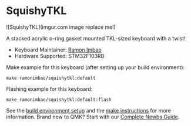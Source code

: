 # SquishyTKL

![SquishyTKL](imgur.com image replace me!)

A stacked acrylic o-ring gasket mounted TKL-sized keyboard with a twist!

* Keyboard Maintainer: [Ramon Imbao](https://github.com/ramonimbao)
* Hardware Supported: STM32F103RB

Make example for this keyboard (after setting up your build environment):

    make ramonimbao/squishytkl:default

Flashing example for this keyboard:

    make ramonimbao/squishytkl:default:flash

See the [build environment setup](https://docs.qmk.fm/#/getting_started_build_tools) and the [make instructions](https://docs.qmk.fm/#/getting_started_make_guide) for more information. Brand new to QMK? Start with our [Complete Newbs Guide](https://docs.qmk.fm/#/newbs).
